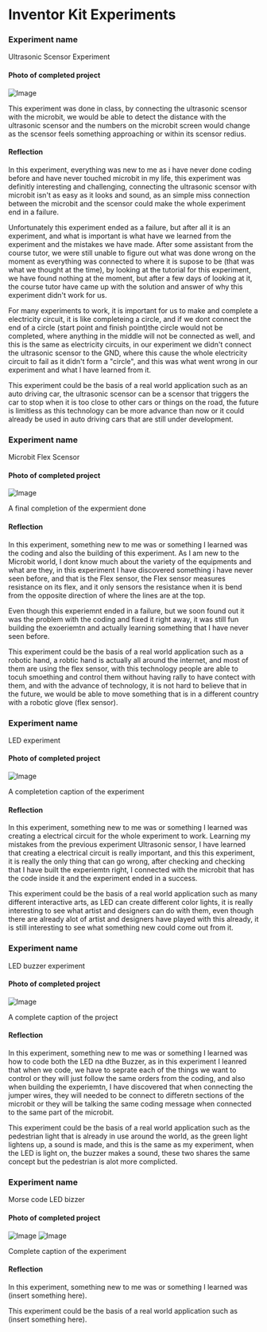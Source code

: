 # Inventor Kit Experiments


### Experiment name ###

Ultrasonic Scensor Experiment

#### Photo of completed project ####

![Image](WechatIMG141.jpeg)

This experiment was done in class, by connecting the ultrasonic scensor with the microbit, we would be able to detect the distance with the ultrasonic scensor and the numbers on the microbit screen would change as the scensor feels something approaching or within its scensor redius.

#### Reflection ####

In this experiment, everything was new to me as i have never done coding before and have never touched microbit in my life, this experiment was definitly interesting and challenging, connecting the ultrasonic scensor with microbit isn't as easy as it looks and sound, as an simple miss connection between the microbit and the scensor could make the whole experiment end in a failure.

Unfortunately this experiment ended as a failure, but after all it is an experiment, and what is important is what have we learned from the experiment and the mistakes we have made. After some assistant from the course tutor, we were still unable to figure out what was done wrong on the moment as everything was connected to where it is supose to be (that was what we thought at the time), by looking at the tutorial for this experiment, we have found nothing at the moment, but after a few days of looking at it, the course tutor have came up with the solution and answer of why this experiment didn't work for us. 

For many experiments to work, it is important for us to make and complete a electricity circuit, it is like completeing a circle, and if we dont connect the end of a circle (start point and finish point)the circle would not be completed, where anything in the middle will not be connected as well, and this is the same as electricity circuits, in our experiment we didn't connect the ultrasonic scensor to the GND, where this cause the whole electricity circuit to fail as it didn't form a "circle", and this was what went wrong in our experiment and what I have learned from it.

This experiment could be the basis of a real world application such as an auto driving car, the ultrasonic scensor can be a scensor that triggers the car to stop when it is too close to other cars or things on the road, the future is limitless as this technology can be more advance than now or it could already be used in auto driving cars that are still under development.

### Experiment name ###

Microbit Flex Scensor

#### Photo of completed project ####

![Image](WechatIMG142.jpeg)

A final completion of the expermient done

#### Reflection ####

In this experiment, something new to me was or something I learned was the coding and also the building of this experiment. As I am new to the Microbit world, I dont know much about the variety of the equipments and what are they, in this experiment I have discovered something i have never seen before, and that is the Flex sensor, the Flex sensor measures resistance on its flex, and it only sensors the resistance when it is bend from the opposite direction of where the lines are at the top. 

Even though this experiemnt ended in a failure, but we soon found out it was the problem with the coding and fixed it right away, it was still fun building the exoeriemtn and actually learning something that I have never seen before.

This experiment could be the basis of a real world application such as a robotic hand, a robtic hand is actually all around the internet, and most of them are using the flex sensor, with this technology people are able to tocuh smoething and control them without having rally to have contect with them, and with the advance of technology, it is not hard to believe that in the future, we would be able to move something that is in a different country with a robotic glove (flex sensor).

### Experiment name ###

LED experiment

#### Photo of completed project ####

![Image](WechatIMG143.jpeg)

A completetion caption of the experiment

#### Reflection ####

In this experiment, something new to me was or something I learned was creating a electrical circuit for the whole experiment to work. Learning my mistakes from the previous experiment Ultrasonic sensor, I have learned that creating a electrical circuit is really important, and this this experiment, it is really the only thing that can go wrong, after checking and checking that I have built the experiemtn right, I connected with the microbit that has the code inside it and the experiment ended in a success. 

This experiment could be the basis of a real world application such as many different interactive arts, as LED can create different color lights, it is really interesting to see what artist and designers can do with them, even though there are already alot of artist and designers have played with this already, it is still interesting to see what something new could come out from it.

### Experiment name ###

LED buzzer experiment

#### Photo of completed project ####

![Image](WechatIMG146.jpeg)

A complete caption of the project

#### Reflection ####

In this experiment, something new to me was or something I learned was how to code both the LED na dthe Buzzer, as in this experiment I leanred that when we code, we have to seprate each of the things we want to control or they will just follow the same orders from the coding, and also when building the experiemtn, I have discovered that when connecting the jumper wires, they will needed to be connect to differetn sections of the microbit or they will be talking the same coding message when connected to the same part of the microbit. 

This experiment could be the basis of a real world application such as the pedestrian light that is already in use around the world, as the green light lightens up, a sound is made, and this is the same as my experiment, when the LED is light on, the buzzer makes a sound, these two shares the same concept but the pedestrian is alot more complicted. 

### Experiment name ###

Morse code LED bizzer

#### Photo of completed project ####

![Image](WechatIMG149.jpeg)
![Image](WechatIMG147.jpeg)

Complete caption of the experiment

#### Reflection ####

In this experiment, something new to me was or something I learned was (insert something here).

This experiment could be the basis of a real world application such as (insert something here).

